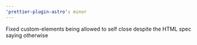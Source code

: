 ```yaml
---
'prettier-plugin-astro': minor
---
```


Fixed custom-elements being allowed to self close despite the HTML spec saying otherwise
